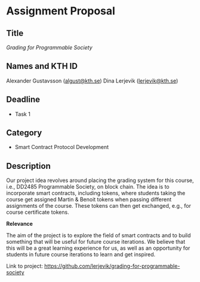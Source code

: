 # Assignment Proposal

## Title

_Grading for Programmable Society_

## Names and KTH ID

Alexander Gustavsson (algust@kth.se)
Dina Lerjevik (lerjevik@kth.se)

## Deadline

- Task 1

## Category

- Smart Contract Protocol Development

## Description

Our project idea revolves around placing the grading system for this course, i.e., DD2485 Programmable Society, on block chain. The idea is to incorporate smart contracts, including tokens, where students taking the course get assigned Martin & Benoit tokens when passing different assignments of the course. These tokens can then get exchanged, e.g., for course certificate tokens.

**Relevance**

The aim of the project is to explore the field of smart contracts and to build something that will be useful for future course iterations. We believe that this will be a great learning experience for us, as well as an opportunity for students in future course iterations to learn and get inspired.

Link to project: https://github.com/lerjevik/grading-for-programmable-society 
